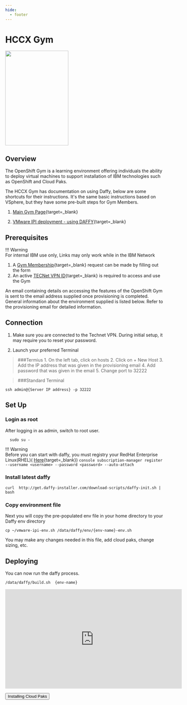 ```yaml
---
hide:
  - footer
---
```

<script>
  document.title = "Deploy OCP - HCCX";
</script>

# HCCX Gym
<img src='../images/gym.png'   align="top" width="200"  height="300" style = "float">

## Overview
The OpenShift Gym is a learning environment offering individuals the ability to deploy virtual machines to support installation of IBM technologies such as OpenShift and Cloud Paks.

The HCCX Gym has documentation on using Daffy, below are some shortcuts for their instructions. It's the same basic instructions based on VSphere, but they have some pre-built steps for Gym Members.

1. [Main Gym Page](https://github.ibm.com/Kerry-Malland/openshift-gym-documentation/blob/main/README.md){target=_blank}

2. [VMware IPI deployment - using DAFFY](https://github.ibm.com/Kerry-Malland/openshift-gym-documentation/blob/main/workouts/vmwaredaffy.md){target=_blank}

## Prerequisites
!!! Warning   
      For internal IBM use only, Links may only work while in the IBM Network
1. A [Gym Membership](https://w3.ibm.com/w3publisher/ibm-americas-hccx/openshift-gym){target=_blank} request can be made by filling out the form
2. An active [TECNet VPN ID](https://w3.ibm.com/w3publisher/ibm-americas-hccx/tecnet){target=_blank} is required to access and use the Gym

An email containing details on accessing the features of the OpenShift Gym is sent to the email address supplied once provisioning is completed. General information about the environment supplied is listed below. Refer to the provisioning email for detailed information.

## Connection
1. Make sure you are connected to the Technet VPN. During initial setup, it may require you to reset your password.

2. Launch your preferred Terminal
> ###Termius
    1. On the left tab, click on hosts
    2. Click on + New Host
    3. Add the IP address that was given in the provisioning email
    4. Add password that was given in the email
    5. Change port to 32222

> ###Standard Terminal
```
ssh admin@{Server IP address} -p 32222
```

## Set Up
### Login as root
After logging in as admin, switch to root user.

```console
  sudo su -
```

!!! Warning  
      Before you can start with daffy, you must registry your RedHat Enterprise Linux(RHEL)( [Here](https://access.redhat.com/solutions/253273){target=_blank})
      ```console
      subscription-manager register --username <username> --password <password> --auto-attach
      ```

### Install latest daffy

```console
curl  http://get.daffy-installer.com/download-scripts/daffy-init.sh | bash

```

### Copy environment file
Next you will copy the pre-populated env file in your home directory to your Daffy env directory
```console
cp ~/vmware-ipi-env.sh /data/daffy/env/{env-name}-env.sh
```
You may make any changes needed in this file, add cloud paks, change sizing, etc.

## Deploying
You can now run the daffy process.

```console
/data/daffy/build.sh  {env-name}

```
<iframe width="560" height="315" src="https://www.youtube.com/embed/9RBthbSnzIA" title="YouTube video player" frameborder="0" allow="accelerometer; autoplay; clipboard-write; encrypted-media; gyroscope; picture-in-picture" allowfullscreen></iframe>

<button onclick="location.href='../../Cloud-Paks/'" class="custom-btn btn-7">Installing Cloud Paks</button>
